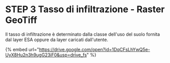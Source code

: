 # STEP 3 Tasso di infiltrazione - Raster GeoTiff

Il tasso di infiltrazione è determinato dalla classe dell'uso del suolo fornita dal layer ESA oppure da layer caricati dall'utente.



{% embed url="https://drive.google.com/open?id=1DqCFsLhYwQ5e-UyX8Hu2n3h9ugG23iF0&usp=drive_fs" %}
